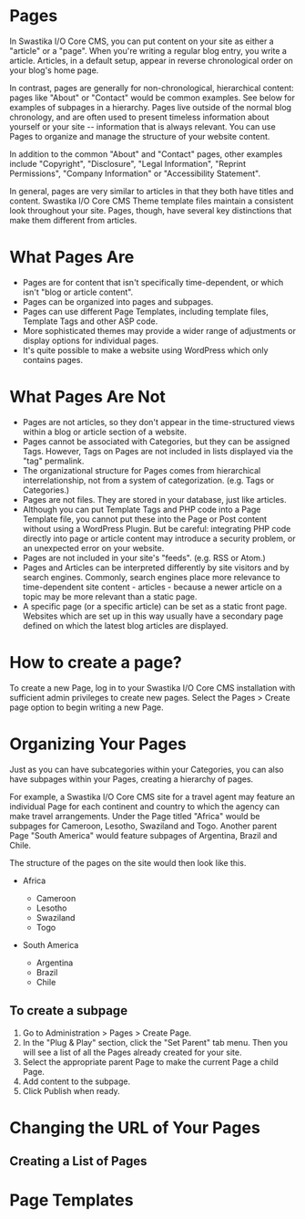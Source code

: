 # Pages

In Swastika I/O Core CMS, you can put content on your site as either a "article" or a "page". When you're writing a regular blog entry, you write a article. Articles, in a default setup, appear in reverse chronological order on your blog's home page.

In contrast, pages are generally for non-chronological, hierarchical content: pages like "About" or "Contact" would be common examples. See below for examples of subpages in a hierarchy. Pages live outside of the normal blog chronology, and are often used to present timeless information about yourself or your site -- information that is always relevant. You can use Pages to organize and manage the structure of your website content.

In addition to the common "About" and "Contact" pages, other examples include "Copyright", "Disclosure", "Legal Information", "Reprint Permissions", "Company Information" or "Accessibility Statement".

In general, pages are very similar to articles in that they both have titles and content. Swastika I/O Core CMS Theme template files maintain a consistent look throughout your site. Pages, though, have several key distinctions that make them different from articles.

# What Pages Are

- Pages are for content that isn't specifically time-dependent, or which isn't "blog or article content".
- Pages can be organized into pages and subpages.
- Pages can use different Page Templates, including template files, Template Tags and other ASP code.
- More sophisticated themes may provide a wider range of adjustments or display options for individual pages.
- It's quite possible to make a website using WordPress which only contains pages.

# What Pages Are Not
- Pages are not articles, so they don't appear in the time-structured views within a blog or article section of a website.
- Pages cannot be associated with Categories, but they can be assigned Tags. However, Tags on Pages are not included in lists displayed via the "tag" permalink.
- The organizational structure for Pages comes from hierarchical interrelationship, not from a system of categorization. (e.g. Tags or Categories.)
- Pages are not files. They are stored in your database, just like articles.
- Although you can put Template Tags and PHP code into a Page Template file, you cannot put these into the Page or Post content without using a WordPress Plugin. But be careful: integrating PHP code directly into page or article content may introduce a security problem, or an unexpected error on your website.
- Pages are not included in your site's "feeds". (e.g. RSS or Atom.)
- Pages and Articles can be interpreted differently by site visitors and by search engines. Commonly, search engines place more relevance to time-dependent site content - articles - because a newer article on a topic may be more relevant than a static page.
- A specific page (or a specific article) can be set as a static front page. Websites which are set up in this way usually have a secondary page defined on which the latest blog articles are displayed.

# How to create a page?

To create a new Page, log in to your Swastika I/O Core CMS installation with sufficient admin privileges to create new pages. Select the Pages > Create page option to begin writing a new Page.

# Organizing Your Pages

Just as you can have subcategories within your Categories, you can also have subpages within your Pages, creating a hierarchy of pages.

For example, a Swastika I/O Core CMS site for a travel agent may feature an individual Page for each continent and country to which the agency can make travel arrangements. Under the Page titled "Africa" would be subpages for Cameroon, Lesotho, Swaziland and Togo. Another parent Page "South America" would feature subpages of Argentina, Brazil and Chile.

The structure of the pages on the site would then look like this.

- Africa
  - Cameroon
  - Lesotho
  - Swaziland
  - Togo

- South America
  - Argentina
  - Brazil
  - Chile

## To create a subpage

1. Go to Administration > Pages > Create Page.
2. In the "Plug & Play" section, click the "Set Parent" tab menu. Then you will see a list of all the Pages already created for your site.
3. Select the appropriate parent Page to make the current Page a child Page.
5. Add content to the subpage.
6. Click Publish when ready.

# Changing the URL of Your Pages
## Creating a List of Pages

# Page Templates
